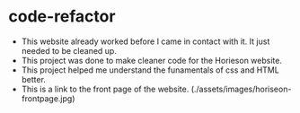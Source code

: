 # code-refactor
* This website already worked before I came in contact with it. It just needed to be cleaned up.
* This project was done to make cleaner code for the Horieson website.
* This project helped me understand the funamentals of css and HTML better.
* This is a link to the front page of the website. (./assets/images/horiseon-frontpage.jpg)

